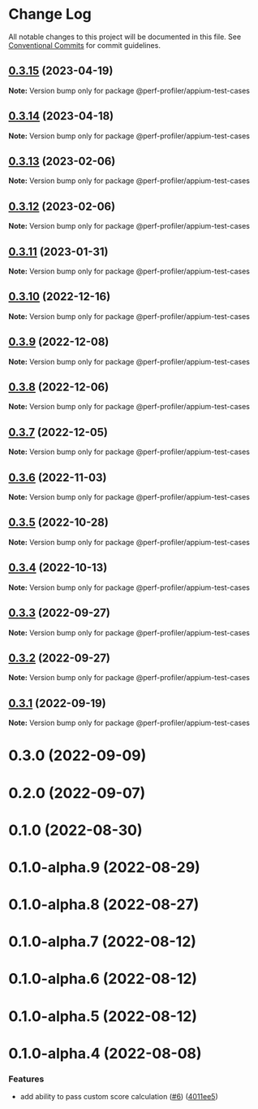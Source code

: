 # Change Log

All notable changes to this project will be documented in this file.
See [Conventional Commits](https://conventionalcommits.org) for commit guidelines.

## [0.3.15](https://github.com/bamlab/android-performance-profiler/compare/@perf-profiler/appium-test-cases@0.3.14...@perf-profiler/appium-test-cases@0.3.15) (2023-04-19)

**Note:** Version bump only for package @perf-profiler/appium-test-cases

## [0.3.14](https://github.com/bamlab/android-performance-profiler/compare/@perf-profiler/appium-test-cases@0.3.13...@perf-profiler/appium-test-cases@0.3.14) (2023-04-18)

**Note:** Version bump only for package @perf-profiler/appium-test-cases

## [0.3.13](https://github.com/bamlab/android-performance-profiler/compare/@perf-profiler/appium-test-cases@0.3.12...@perf-profiler/appium-test-cases@0.3.13) (2023-02-06)

**Note:** Version bump only for package @perf-profiler/appium-test-cases

## [0.3.12](https://github.com/bamlab/android-performance-profiler/compare/@perf-profiler/appium-test-cases@0.3.11...@perf-profiler/appium-test-cases@0.3.12) (2023-02-06)

**Note:** Version bump only for package @perf-profiler/appium-test-cases

## [0.3.11](https://github.com/bamlab/android-performance-profiler/compare/@perf-profiler/appium-test-cases@0.3.10...@perf-profiler/appium-test-cases@0.3.11) (2023-01-31)

**Note:** Version bump only for package @perf-profiler/appium-test-cases

## [0.3.10](https://github.com/bamlab/android-performance-profiler/compare/@perf-profiler/appium-test-cases@0.3.9...@perf-profiler/appium-test-cases@0.3.10) (2022-12-16)

**Note:** Version bump only for package @perf-profiler/appium-test-cases

## [0.3.9](https://github.com/bamlab/android-performance-profiler/compare/@perf-profiler/appium-test-cases@0.3.8...@perf-profiler/appium-test-cases@0.3.9) (2022-12-08)

**Note:** Version bump only for package @perf-profiler/appium-test-cases

## [0.3.8](https://github.com/bamlab/android-performance-profiler/compare/@perf-profiler/appium-test-cases@0.3.7...@perf-profiler/appium-test-cases@0.3.8) (2022-12-06)

**Note:** Version bump only for package @perf-profiler/appium-test-cases

## [0.3.7](https://github.com/bamlab/android-performance-profiler/compare/@perf-profiler/appium-test-cases@0.3.6...@perf-profiler/appium-test-cases@0.3.7) (2022-12-05)

**Note:** Version bump only for package @perf-profiler/appium-test-cases

## [0.3.6](https://github.com/bamlab/android-performance-profiler/compare/@perf-profiler/appium-test-cases@0.3.5...@perf-profiler/appium-test-cases@0.3.6) (2022-11-03)

**Note:** Version bump only for package @perf-profiler/appium-test-cases

## [0.3.5](https://github.com/bamlab/android-performance-profiler/compare/@perf-profiler/appium-test-cases@0.3.4...@perf-profiler/appium-test-cases@0.3.5) (2022-10-28)

**Note:** Version bump only for package @perf-profiler/appium-test-cases

## [0.3.4](https://github.com/bamlab/android-performance-profiler/compare/@perf-profiler/appium-test-cases@0.3.3...@perf-profiler/appium-test-cases@0.3.4) (2022-10-13)

**Note:** Version bump only for package @perf-profiler/appium-test-cases

## [0.3.3](https://github.com/bamlab/android-performance-profiler/compare/@perf-profiler/appium-test-cases@0.3.2...@perf-profiler/appium-test-cases@0.3.3) (2022-09-27)

**Note:** Version bump only for package @perf-profiler/appium-test-cases

## [0.3.2](https://github.com/bamlab/android-performance-profiler/compare/@perf-profiler/appium-test-cases@0.3.1...@perf-profiler/appium-test-cases@0.3.2) (2022-09-27)

**Note:** Version bump only for package @perf-profiler/appium-test-cases

## [0.3.1](https://github.com/bamlab/android-performance-profiler/compare/@perf-profiler/appium-test-cases@0.3.0...@perf-profiler/appium-test-cases@0.3.1) (2022-09-19)

**Note:** Version bump only for package @perf-profiler/appium-test-cases

# 0.3.0 (2022-09-09)

# 0.2.0 (2022-09-07)

# 0.1.0 (2022-08-30)

# 0.1.0-alpha.9 (2022-08-29)

# 0.1.0-alpha.8 (2022-08-27)

# 0.1.0-alpha.7 (2022-08-12)

# 0.1.0-alpha.6 (2022-08-12)

# 0.1.0-alpha.5 (2022-08-12)

# 0.1.0-alpha.4 (2022-08-08)

### Features

- add ability to pass custom score calculation ([#6](https://github.com/bamlab/android-performance-profiler/issues/6)) ([4011ee5](https://github.com/bamlab/android-performance-profiler/commit/4011ee59dfd1b51530974cfaea6a60873e5699fc))
